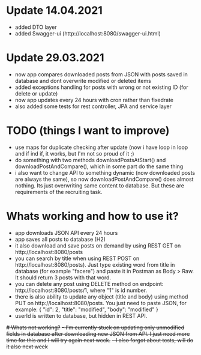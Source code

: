 # Update 14.04.2021
- added DTO layer
- added Swagger-ui (http://localhost:8080/swagger-ui.html)

# Update 29.03.2021
- now app compares downloaded posts from JSON with posts saved in database and dont overwrite modified or deleted items
- added exceptions handling for posts with wrong or not existing ID (for delete or update)
- now app updates every 24 hours with cron rather than fixedrate
- also added some tests for rest controller, JPA and service layer

# TODO (things I want to improve)
- use maps for duplicate checking after update (now i have loop in loop and if ind if, it works, but I'm not so proud of it ;)
- do something with two methods downloadPostsAtStart() and downloadPostAndCompare(), which in some part do the same thing
- i also want to change API to something dynamic (now downloaded posts are always the same), so now downloadPostAndCompare() does almost nothing. Its just overwriting same content to database. But these are requirements of the recruiting task.

# Whats working and how to use it?
- app downloads JSON API every 24 hours
- app saves all posts to database (H2)
- it also download and save posts on demand by using REST GET on http://localhost:8080/posts
- you can search by title when using REST POST on http://localhost:8080/posts). Just type existing word from title in database (for example "facere") and paste it in Postman as Body > Raw. It should return 3 posts with that word.
- you can delete any post using DELETE method on endpoint: http://localhost:8080/posts/1, where "1" is id number.
- there is also ability to update any object (title and body) using method PUT on http://localhost:8080/posts. You just need to paste JSON, for example:     {
        "id": 2,
        "title": "modified",
        "body": "modified"
    }
- userId is written to database, but hidden in REST API.

~~# Whats not working?~~
~~- I'm currently stuck on updating only unmodified fields in database after downloading new JSON from API. I just need more time for this and I will try again next week.~~
~~- I also forgot about tests, will do it also next week~~
